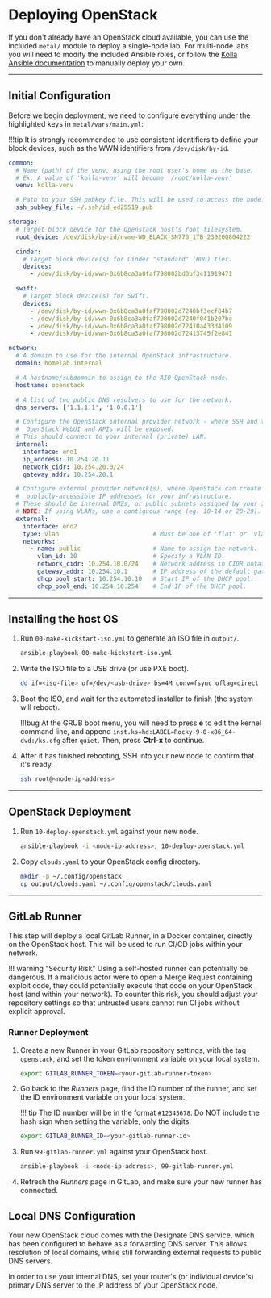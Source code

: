 # Deploying OpenStack

If you don't already have an OpenStack cloud available, you can use the
 included `metal/` module to deploy a single-node lab. For multi-node
 labs you will need to modify the included Ansible roles, or follow the
 [Kolla Ansible documentation](https://docs.openstack.org/kolla-ansible/zed/)
 to manually deploy your own.

---

## Initial Configuration

Before we begin deployment, we need to configure everything under the
 highlighted keys in `metal/vars/main.yml`:

!!!tip
    It is strongly recommended to use consistent identifiers to define
    your block devices, such as the WWN identifiers from `/dev/disk/by-id`.

```yaml title="metal/vars/main.yml" hl_lines="7 11 15 20 39 49"
common:
  # Name (path) of the venv, using the root user's home as the base.
  # Ex. A value of 'kolla-venv' will become '/root/kolla-venv'
  venv: kolla-venv

  # Path to your SSH pubkey file. This will be used to access the node.
  ssh_pubkey_file: ~/.ssh/id_ed25519.pub

storage:
  # Target block device for the Openstack host's root filesystem.
  root_device: /dev/disk/by-id/nvme-WD_BLACK_SN770_1TB_23020Q804222

  cinder:
    # Target block device(s) for Cinder "standard" (HDD) tier.
    devices:
      - /dev/disk/by-id/wwn-0x6b8ca3a0faf798002bd0bf3c11919471

  swift:
    # Target block device(s) for Swift.
    devices:
      - /dev/disk/by-id/wwn-0x6b8ca3a0faf798002d7240bf3ecf84b7
      - /dev/disk/by-id/wwn-0x6b8ca3a0faf798002d7240f041b207bc
      - /dev/disk/by-id/wwn-0x6b8ca3a0faf798002d72410a433d4109
      - /dev/disk/by-id/wwn-0x6b8ca3a0faf798002d72413745f2e841

network:
  # A domain to use for the internal OpenStack infrastructure.
  domain: homelab.internal

  # A hostname/subdomain to assign to the AIO OpenStack node.
  hostname: openstack

  # A list of two public DNS resolvers to use for the network.
  dns_servers: ['1.1.1.1', '1.0.0.1']

  # Configure the OpenStack internal provider network - where SSH and the
  #  OpenStack WebUI and APIs will be exposed.
  # This should connect to your internal (private) LAN.
  internal:
    interface: eno1
    ip_address: 10.254.20.11
    network_cidr: 10.254.20.0/24
    gateway_addr: 10.254.20.1

  # Configure external provider network(s), where OpenStack can create
  #  publicly-accessible IP addresses for your infrastructure.
  # These should be internal DMZs, or public subnets assigned by your ISP.
  # NOTE: If using VLANs, use a contiguous range (eg. 10-14 or 20-29).
  external:
    interface: eno2
    type: vlan                          # Must be one of 'flat' or 'vlan'.
    networks:
      - name: public                    # Name to assign the network.
        vlan_id: 10                     # Specify a VLAN ID.
        network_cidr: 10.254.10.0/24    # Network address in CIDR notation.
        gateway_addr: 10.254.10.1       # IP address of the default gateway.
        dhcp_pool_start: 10.254.10.10   # Start IP of the DHCP pool.
        dhcp_pool_end: 10.254.10.254    # End IP of the DHCP pool.
```

---

## Installing the host OS

1. Run `00-make-kickstart-iso.yml` to generate an ISO file in `output/`.

    ```sh
    ansible-playbook 00-make-kickstart-iso.yml
    ```

1. Write the ISO file to a USB drive (or use PXE boot).

    ```sh
    dd if=<iso-file> of=/dev/<usb-drive> bs=4M conv=fsync oflag=direct status=progress
    ```

1. Boot the ISO, and wait for the automated installer to finish (the system
   will reboot).

    !!!bug
        At the GRUB boot menu, you will need to press **e** to edit the kernel
        command line, and append `inst.ks=hd:LABEL=Rocky-9-0-x86_64-dvd:/ks.cfg`
        after `quiet`. Then, press **Ctrl-x** to continue.

1. After it has finished rebooting, SSH into your new node to confirm that
   it's ready.

    ```sh
    ssh root@<node-ip-address>
    ```

---

## OpenStack Deployment

1. Run `10-deploy-openstack.yml` against your new node.

    ```sh
    ansible-playbook -i <node-ip-address>, 10-deploy-openstack.yml
    ```

1. Copy `clouds.yaml` to your OpenStack config directory.

    ```sh
    mkdir -p ~/.config/openstack
    cp output/clouds.yaml ~/.config/openstack/clouds.yaml
    ```

---

## GitLab Runner

This step will deploy a local GitLab Runner, in a Docker container, directly
 on the OpenStack host. This will be used to run CI/CD jobs within your
 network.

!!! warning "Security Risk"
    Using a self-hosted runner can potentially be dangerous. If a malicious actor
    were to open a Merge Request containing exploit code, they could potentially
    execute that code on your OpenStack host (and within your network). To counter
    this risk, you should adjust your repository settings so that untrusted users
    cannot run CI jobs without explicit approval.

### Runner Deployment

1. Create a new Runner in your GitLab repository settings, with the tag
   `openstack`, and set the token environment variable on your local system.

    ```sh
    export GITLAB_RUNNER_TOKEN=<your-gitlab-runner-token>
    ```

1. Go back to the *Runners* page, find the ID number of the runner, and set
   the ID environment variable on your local system.

    !!! tip
        The ID number will be in the format `#12345678`. Do NOT include the hash
        sign when setting the variable, only the digits.

    ```sh
    export GITLAB_RUNNER_ID=<your-gitlab-runner-id>
    ```

1. Run `99-gitlab-runner.yml` against your OpenStack host.

    ```sh
    ansible-playbook -i <node-ip-address>, 99-gitlab-runner.yml
    ```

1. Refresh the *Runners* page in GitLab, and make sure your new runner has
   connected.

## Local DNS Configuration

Your new OpenStack cloud comes with the Designate DNS service, which has been
 configured to behave as a forwarding DNS server. This allows resolution of
 local domains, while still forwarding external requests to public DNS servers.

In order to use your internal DNS, set your router's (or individual device's)
 primary DNS server to the IP address of your OpenStack node.
